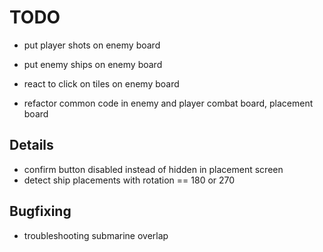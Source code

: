 # TODO


- put player shots on enemy board
- put enemy ships on enemy board

- react to click on tiles on enemy board

- refactor common code in enemy and player combat board, placement board

## Details
- confirm button disabled instead of hidden in placement screen
- detect ship placements with rotation == 180 or 270

## Bugfixing
- troubleshooting submarine overlap 
